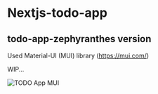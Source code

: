 # Nextjs-todo-app

## todo-app-zephyranthes version
Used Material-UI (MUI) library (https://mui.com/)

WIP...

![TODO App MUI](./assets/image.png)
